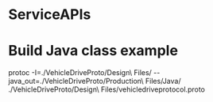 # ServiceAPIs

# Build Java class example
protoc -I=./VehicleDriveProto/Design\ Files/ --java_out=./VehicleDriveProto/Production\ Files/Java/ ./VehicleDriveProto/Design\ Files/vehicledriveprotocol.proto

